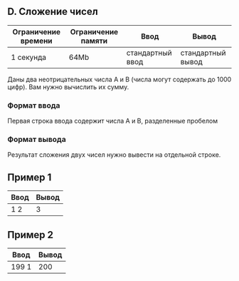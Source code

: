 D. Сложение чисел
-------------

| Ограничение времени | Ограничение памяти  | Ввод | Вывод |
|---|---|---|---|
| 1 секунда |  64Mb| стандартный ввод | стандартный вывод  |

Даны два неотрицательных числа A и B (числа могут содержать до 1000 цифр). Вам нужно вычислить их сумму.

### Формат ввода

Первая строка ввода содержит числа A и B, разделенные пробелом

### Формат вывода  

Результат сложения двух чисел нужно вывести на отдельной строке.

## Пример 1 

| Ввод | Вывод |
|--- | --- |
| 1 2| 3 |

## Пример 2

| Ввод | Вывод |
|--- | --- |
| 199 1| 200 |

